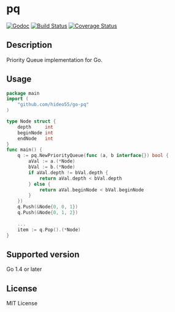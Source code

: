 pq
===

[![Godoc](https://godoc.org/github.com/hideo55/go-pq?status.png)](https://godoc.org/github.com/hideo55/go-pq)
[![Build Status](https://travis-ci.org/hideo55/go-pq.svg?branch=master)](https://travis-ci.org/hideo55/go-pq)
[![Coverage Status](https://coveralls.io/repos/hideo55/go-pq/badge.svg?branch=master)](https://coveralls.io/r/hideo55/go-pq?branch=master)

Description
------------

Priority Queue implementation for Go.

Usage
-----

```go
package main
import (
    "github.com/hideo55/go-pq"
)

type Node struct {
    depth     int
    beginNode int
    endNode   int
}
func main() {
    q := pq.NewPriorityQueue(func (a, b interface{}) bool {
        aVal := a.(*Node)
        bVal := b.(*Node)
        if aVal.depth != bVal.depth {
            return aVal.depth < bVal.depth
        } else {
            return aVal.beginNode < bVal.beginNode
        }
    })
    q.Push(&Node{0, 0, 1})
    q.Push(&Node{0, 1, 2})
        
    ...
    item := q.Pop().(*Node)
}
```

Supported version
-----------------

Go 1.4 or later

License
--------

MIT License
